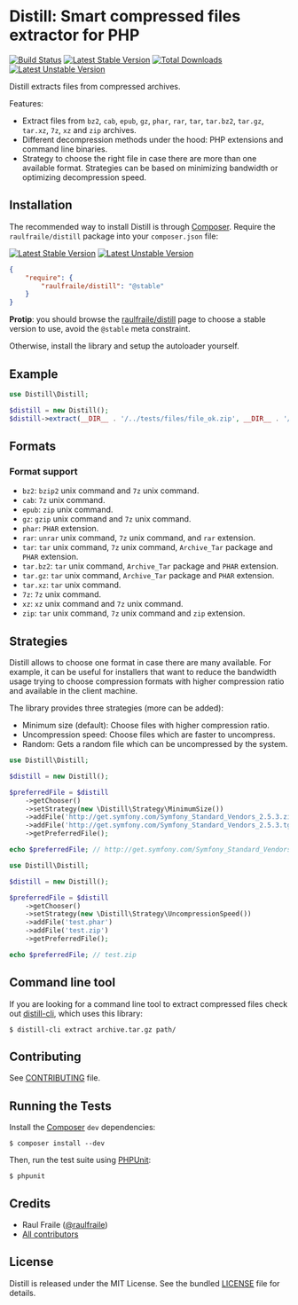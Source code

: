 # Distill: Smart compressed files extractor for PHP

[![Build Status](https://secure.travis-ci.org/raulfraile/distill.png)](http://travis-ci.org/raulfraile/distill)
[![Latest Stable Version](https://poser.pugx.org/raulfraile/distill/v/stable.png)](https://packagist.org/packages/raulfraile/distill)
[![Total Downloads](https://poser.pugx.org/raulfraile/distill/downloads.png)](https://packagist.org/packages/raulfraile/distill)
[![Latest Unstable Version](https://poser.pugx.org/raulfraile/distill/v/unstable.png)](https://packagist.org/packages/raulfraile/distill)

Distill extracts files from compressed archives.

Features:

* Extract files from `bz2`, `cab`, `epub`, `gz`, `phar`, `rar`, `tar`, `tar.bz2`, `tar.gz`, `tar.xz`, `7z`, `xz` and `zip` archives.
* Different decompression methods under the hood: PHP extensions and command line binaries.
* Strategy to choose the right file in case there are more than one available format. Strategies can be
based on minimizing bandwidth or optimizing decompression speed.

## Installation

The recommended way to install Distill is through [Composer](http://packagist.org/about-composer). Require the `raulfraile/distill` package into your `composer.json` file:

[![Latest Stable Version](https://poser.pugx.org/raulfraile/distill/v/stable.png)](https://packagist.org/packages/raulfraile/distill)
[![Latest Unstable Version](https://poser.pugx.org/raulfraile/distill/v/unstable.png)](https://packagist.org/packages/raulfraile/distill)


``` json
{
    "require": {
        "raulfraile/distill": "@stable"
    }
}
```

**Protip**: you should browse the [raulfraile/distill](https://packagist.org/packages/raulfraile/distill) page to choose a stable version to use, avoid the `@stable` meta constraint.

Otherwise, install the library and setup the autoloader yourself.

## Example

```php
use Distill\Distill;

$distill = new Distill();
$distill->extract(__DIR__ . '/../tests/files/file_ok.zip', __DIR__ . '/extract');
```

## Formats

### Format support

* `bz2`: `bzip2` unix command and `7z` unix command.
* `cab`: `7z` unix command.
* `epub`: `zip` unix command.
* `gz`: `gzip` unix command and `7z` unix command.
* `phar`: `PHAR` extension.
* `rar`: `unrar` unix command, `7z` unix command, and `rar` extension.
* `tar`: `tar` unix command, `7z` unix command, `Archive_Tar` package and `PHAR` extension.
* `tar.bz2`: `tar` unix command, `Archive_Tar` package and `PHAR` extension.
* `tar.gz`: `tar` unix command, `Archive_Tar` package and `PHAR` extension.
* `tar.xz`: `tar` unix command.
* `7z`: `7z` unix command.
* `xz`: `xz` unix command and `7z` unix command.
* `zip`: `tar` unix command, `7z` unix command and `zip` extension.

## Strategies

Distill allows to choose one format in case there are many available. For example, it can be
useful for installers that want to reduce the bandwidth usage trying to choose compression formats
with higher compression ratio and available in the client machine.

The library provides three strategies (more can be added):

* Minimum size (default): Choose files with higher compression ratio.
* Uncompression speed: Choose files which are faster to uncompress.
* Random: Gets a random file which can be uncompressed by the system.

```php
use Distill\Distill;

$distill = new Distill();

$preferredFile = $distill
    ->getChooser()
    ->setStrategy(new \Distill\Strategy\MinimumSize())
    ->addFile('http://get.symfony.com/Symfony_Standard_Vendors_2.5.3.zip')
    ->addFile('http://get.symfony.com/Symfony_Standard_Vendors_2.5.3.tgz')
    ->getPreferredFile();

echo $preferredFile; // http://get.symfony.com/Symfony_Standard_Vendors_2.5.3.tgz
```

```php
use Distill\Distill;

$distill = new Distill();

$preferredFile = $distill
    ->getChooser()
    ->setStrategy(new \Distill\Strategy\UncompressionSpeed())
    ->addFile('test.phar')
    ->addFile('test.zip')
    ->getPreferredFile();

echo $preferredFile; // test.zip
``` 

## Command line tool

If you are looking for a command line tool to extract compressed files check out [distill-cli](https://github.com/raulfraile/distill-cli), which uses this library:

```
$ distill-cli extract archive.tar.gz path/
```

## Contributing

See [CONTRIBUTING](https://github.com/raulfraile/distill/blob/master/CONTRIBUTING.md) file.


## Running the Tests

Install the [Composer](http://getcomposer.org/) `dev` dependencies:

```
$ composer install --dev
``` 

Then, run the test suite using [PHPUnit](http://phpunit.de/):

```
$ phpunit
```

## Credits

* Raul Fraile ([@raulfraile](https://twitter.com/raulfraile))
* [All contributors](https://github.com/raulfraile/distill/contributors)

## License

Distill is released under the MIT License. See the bundled [LICENSE](https://github.com/raulfraile/distill/blob/master/LICENSE) file for details.
